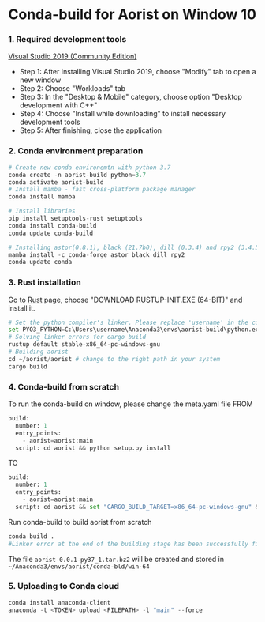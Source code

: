 # Conda-build for Aorist on Window 10
### 1. Required development tools
[Visual Studio 2019 (Community Edition)](https://visualstudio.microsoft.com/thank-you-downloading-visual-studio/?sku=Community&rel=16)

- Step 1: After installing Visual Studio 2019, choose "Modify" tab to open a new window 
- Step 2: Choose "Workloads" tab
- Step 3: In the "Desktop & Mobile" category, choose option "Desktop development with C++"
- Step 4: Choose "Install while downloading" to install necessary development tools
- Step 5: After finishing, close the application

### 2. Conda environment preparation
```python
# Create new conda environemtn with python 3.7
conda create -n aorist-build python=3.7 
conda activate aorist-build
# Install mamba - fast cross-platform package manager
conda install mamba

# Install libraries
pip install setuptools-rust setuptools
conda install conda-build
conda update conda-build

# Installing astor(0.8.1), black (21.7b0), dill (0.3.4) and rpy2 (3.4.5)
mamba install -c conda-forge astor black dill rpy2 
conda update conda
```

### 3. Rust installation
Go to [Rust](https://www.rust-lang.org/tools/install) page, choose "DOWNLOAD RUSTUP-INIT.EXE (64-BIT)" and install it.

```python
# Set the python compiler's linker. Please replace 'username' in the command by your current username (e.g., maggie)
set PYO3_PYTHON=C:\Users\username\Anaconda3\envs\aorist-build\python.exe
# Solving linker errors for cargo build 
rustup default stable-x86_64-pc-windows-gnu 
# Building aorist 
cd ~/aorist/aorist # change to the right path in your system 
cargo build
```

### 4. Conda-build from scratch
To run the conda-build on window, please change the meta.yaml file 
FROM
```python
build:
  number: 1
  entry_points:
    - aorist=aorist:main
  script: cd aorist && python setup.py install 
```
TO
```python
build:
  number: 1
  entry_points:
    - aorist=aorist:main
  script: cd aorist && set "CARGO_BUILD_TARGET=x86_64-pc-windows-gnu" && python setup.py install 
```
Run conda-build to build aorist from scratch
```python
conda build .
#Linker error at the end of the building stage has been successfully fixed)
```
The file `aorist-0.0.1-py37_1.tar.bz2` will be created and stored in `~/Anaconda3/envs/aorist/conda-bld/win-64`

### 5. Uploading to Conda cloud
```python
conda install anaconda-client
anaconda -t <TOKEN> upload <FILEPATH> -l "main" --force
```